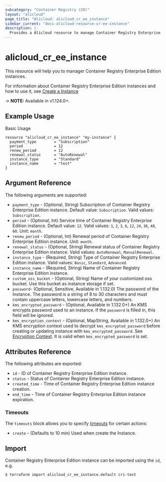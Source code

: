 ```yaml
---
subcategory: "Container Registry (CR)"
layout: "alicloud"
page_title: "Alicloud: alicloud_cr_ee_instance"
sidebar_current: "docs-alicloud-resource-cr-ee-instance"
description: |-
  Provides a Alicloud resource to manage Container Registry Enterprise Edition instances.
---
```


# alicloud\_cr\_ee\_instance

This resource will help you to manager Container Registry Enterprise Edition instances.

For information about Container Registry Enterprise Edition instances and how to use it, see [Create a Instance](https://www.alibabacloud.com/help/en/doc-detail/208144.htm)

-> **NOTE:** Available in v1.124.0+.

## Example Usage

Basic Usage

```
resource "alicloud_cr_ee_instance" "my-instance" {
  payment_type        = "Subscription"
  period              = 12
  renew_period        = 12
  renewal_status      = "AutoRenewal"
  instance_type       = "Standard"
  instance_name       = "test"
}
```

## Argument Reference

The following arguments are supported:

* `payment_type` - (Optional, String) Subscription of Container Registry Enterprise Edition instance. Default value: `Subscription`. Valid values: `Subscription`.
* `period` - (Optional, Int) Service time of Container Registry Enterprise Edition instance. Default value: `12`. Valid values: `1`, `2`, `3`, `6`, `12`, `24`, `36`, `48`, `60`. Unit: `month`.
* `renew_period` - (Optional, Int) Renewal period of Container Registry Enterprise Edition instance. Unit: `month`.
* `renewal_status` - (Optional, String) Renewal status of Container Registry Enterprise Edition instance. Valid values: `AutoRenewal`, `ManualRenewal`.
* `instance_type` - (Required, String) Type of Container Registry Enterprise Edition instance. Valid values: `Basic`, `Standard`, `Advanced`.
* `instance_name` - (Required, String) Name of Container Registry Enterprise Edition instance.
* `custom_oss_bucket` - (Optional, String) Name of your customized oss bucket. Use this bucket as instance storage if set.
* `password`- (Optional, Sensitive, Available in 1.132.0) The password of the Instance. The password is a string of 8 to 30 characters and must contain uppercase letters, lowercase letters, and numbers.
* `kms_encrypted_password` - (Optional, Available in 1.132.0+) An KMS encrypts password used to an instance. If the `password` is filled in, this field will be ignored.
* `kms_encryption_context` - (Optional, MapString, Available in 1.132.0+) An KMS encryption context used to decrypt `kms_encrypted_password` before creating or updating instance with `kms_encrypted_password`. See [Encryption Context](https://www.alibabacloud.com/help/doc-detail/42975.htm). It is valid when `kms_encrypted_password` is set.

## Attributes Reference

The following attributes are exported:

* `id` - ID of Container Registry Enterprise Edition instance.
* `status` - Status of Container Registry Enterprise Edition instance.
* `created_time` - Time of Container Registry Enterprise Edition instance creation.
* `end_time` - Time of Container Registry Enterprise Edition instance expiration.

### Timeouts

The `timeouts` block allows you to specify [timeouts](https://www.terraform.io/docs/configuration-0-11/resources.html#timeouts) for certain actions:

* `create` - (Defaults to 10 min) Used when create the Instance.


## Import

Container Registry Enterprise Edition instance can be imported using the `id`, e.g.

```
$ terraform import alicloud_cr_ee_instance.default cri-test
```
